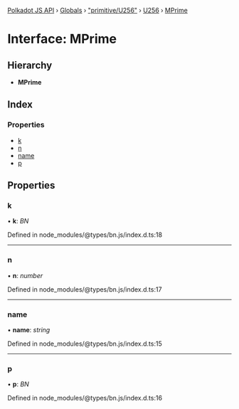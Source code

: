 [Polkadot JS API](../README.md) › [Globals](../globals.md) › ["primitive/U256"](../modules/_primitive_u256_.md) › [U256](../classes/_primitive_u256_.u256.md) › [MPrime](_primitive_u256_.u256.mprime.md)

# Interface: MPrime

## Hierarchy

* **MPrime**

## Index

### Properties

* [k](_primitive_u256_.u256.mprime.md#k)
* [n](_primitive_u256_.u256.mprime.md#n)
* [name](_primitive_u256_.u256.mprime.md#name)
* [p](_primitive_u256_.u256.mprime.md#p)

## Properties

###  k

• **k**: *BN*

Defined in node_modules/@types/bn.js/index.d.ts:18

___

###  n

• **n**: *number*

Defined in node_modules/@types/bn.js/index.d.ts:17

___

###  name

• **name**: *string*

Defined in node_modules/@types/bn.js/index.d.ts:15

___

###  p

• **p**: *BN*

Defined in node_modules/@types/bn.js/index.d.ts:16
